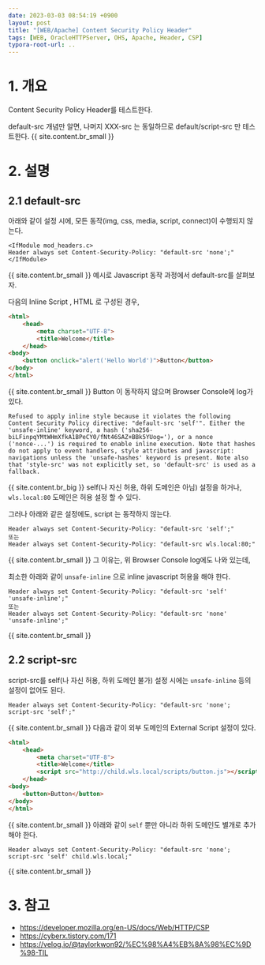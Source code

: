 ```yaml
---
date: 2023-03-03 08:54:19 +0900
layout: post
title: "[WEB/Apache] Content Security Policy Header"
tags: [WEB, OracleHTTPServer, OHS, Apache, Header, CSP]
typora-root-url: ..
---
```


# 1. 개요

Content Security Policy Header를 테스트한다.

default-src 개념만 알면, 나머지 XXX-src 는 동일하므로 default/script-src 만 테스트한다.
{{ site.content.br_small }}
# 2. 설명

## 2.1 default-src

아래와 같이 설정 시에, 모든 동작(img, css, media, script, connect)이 수행되지 않는다.

```
<IfModule mod_headers.c>
Header always set Content-Security-Policy: "default-src 'none';"
</IfModule>
```
{{ site.content.br_small }}
예시로 Javascript 동작 과정에서 default-src를 살펴보자.

다음의 Inline Script , HTML 로 구성된 경우,

```html
<html>
	<head>
		<meta charset="UTF-8">
		<title>Welcome</title>
	</head>
<body>
	<button onclick="alert('Hello World')">Button</button>
</body>
</html>
```
{{ site.content.br_small }}
Button 이 동작하지 않으며 Browser Console에 log가 있다.

```
Refused to apply inline style because it violates the following Content Security Policy directive: "default-src 'self'". Either the 'unsafe-inline' keyword, a hash ('sha256-biLFinpqYMtWHmXfkA1BPeCY0/fNt46SAZ+BBk5YUog='), or a nonce ('nonce-...') is required to enable inline execution. Note that hashes do not apply to event handlers, style attributes and javascript: navigations unless the 'unsafe-hashes' keyword is present. Note also that 'style-src' was not explicitly set, so 'default-src' is used as a fallback.
```
{{ site.content.br_big }}
self(나 자신 허용, 하위 도메인은 아님) 설정을 하거나, `wls.local:80` 도메인은 허용 설정 할 수 있다.

그러나 아래와 같은 설정에도, script 는 동작하지 않는다.

```
Header always set Content-Security-Policy: "default-src 'self';"
또는
Header always set Content-Security-Policy: "default-src wls.local:80;"
```
{{ site.content.br_small }}
그 이유는, 위 Browser Console log에도 나와 있는데,

최소한 아래와 같이 `unsafe-inline` 으로 inline javascript 허용을 해야 한다.

```
Header always set Content-Security-Policy: "default-src 'self' 'unsafe-inline';"
또는
Header always set Content-Security-Policy: "default-src 'none' 'unsafe-inline';"
```
{{ site.content.br_small }}
## 2.2 script-src

script-src를 self(나 자신 허용, 하위 도메인 불가) 설정 시에는 `unsafe-inline` 등의 설정이 없어도 된다.

```
Header always set Content-Security-Policy: "default-src 'none'; script-src 'self';"
```
{{ site.content.br_small }}
다음과 같이 외부 도메인의 External Script 설정이 있다.

```html
<html>
    <head>
        <meta charset="UTF-8">
        <title>Welcome</title>
        <script src="http://child.wls.local/scripts/button.js"></script>
    </head>
<body>
    <button>Button</button>
</body>
</html>
```
{{ site.content.br_small }}
아래와 같이 `self` 뿐만 아니라 하위 도메인도 별개로 추가 해야 한다.

```
Header always set Content-Security-Policy: "default-src 'none'; script-src 'self' child.wls.local;"
```
{{ site.content.br_small }}
# 3. 참고

- https://developer.mozilla.org/en-US/docs/Web/HTTP/CSP
- https://cyberx.tistory.com/171
- https://velog.io/@taylorkwon92/%EC%98%A4%EB%8A%98%EC%9D%98-TIL

